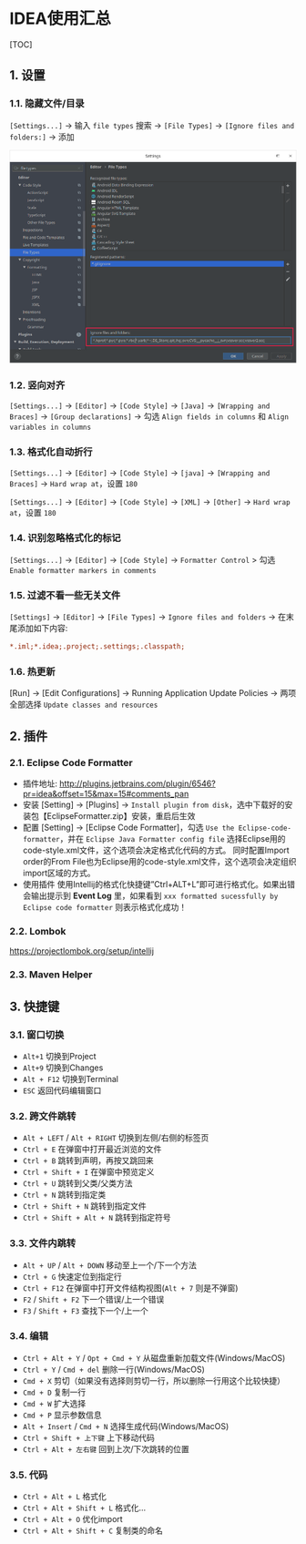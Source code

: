 # IDEA使用汇总

[TOC]

## 1. 设置

### 1.1. 隐藏文件/目录

`[Settings...]` -> 输入 `file types` 搜索 -> `[File Types]` -> `[Ignore files and folders:]` -> 添加

![隐藏文件](隐藏文件.png)

### 1.2. 竖向对齐

`[Settings...]` -> `[Editor]` -> `[Code Style]` -> `[Java]` -> `[Wrapping and Braces]` -> `[Group declarations]` -> 勾选 `Align fields in columns` 和 `Align variables in columns` 

### 1.3. 格式化自动折行

`[Settings...]` -> `[Editor]` -> `[Code Style]` -> `[java]` -> `[Wrapping and Braces]` -> `Hard wrap at`，设置 `180`

`[Settings...]` -> `[Editor]` -> `[Code Style]` -> `[XML]` -> `[Other]` -> `Hard wrap at`，设置 `180`

### 1.4. 识别忽略格式化的标记

`[Settings...]` -> `[Editor]` -> `[Code Style]` -> `Formatter Control` > 勾选 `Enable formatter markers in comments`


### 1.5. 过滤不看一些无关文件

`[Settings]` -> `[Editor]` -> `[File Types]` -> `Ignore files and folders` -> 在末尾添加如下内容:

```ini
*.iml;*.idea;.project;.settings;.classpath;
```

### 1.6. 热更新

[Run] -> [Edit Configurations] -> Running Application Update Policies -> 两项全部选择 `Update classes and resources`

## 2. 插件

### 2.1. Eclipse Code Formatter

- 插件地址:
  <http://plugins.jetbrains.com/plugin/6546?pr=idea&offset=15&max=15#comments_pan>
- 安装
  [Setting] -> [Plugins] -> `Install plugin from disk`，选中下载好的安装包【EclipseFormatter.zip】安装，重启后生效
- 配置
  [Setting] -> [Eclipse Code Formatter]，勾选 `Use the Eclipse-code-formatter`，并在 `Eclipse Java Formatter config file` 选择Eclipse用的code-style.xml文件，这个选项会决定格式化代码的方式。
  同时配置Import order的From File也为Eclipse用的code-style.xml文件，这个选项会决定组织import区域的方式。
- 使用插件
  使用Intellij的格式化快捷键”Ctrl+ALT+L”即可进行格式化。如果出错会输出提示到 **Event Log** 里，如果看到 `xxx formatted sucessfully by Eclipse code formatter` 则表示格式化成功！

### 2.2. Lombok

<https://projectlombok.org/setup/intellij>

### 2.3. Maven Helper

## 3. 快捷键

### 3.1. 窗口切换

- `Alt+1` 切换到Project
- `Alt+9` 切换到Changes
- `Alt + F12` 切换到Terminal
- `ESC` 返回代码编辑窗口

### 3.2. 跨文件跳转

- `Alt + LEFT` / `Alt + RIGHT` 切换到左侧/右侧的标签页
- `Ctrl + E` 在弹窗中打开最近浏览的文件
- `Ctrl + B` 跳转到声明，再按又跳回来
- `Ctrl + Shift + I` 在弹窗中预览定义
- `Ctrl + U` 跳转到父类/父类方法
- `Ctrl + N` 跳转到指定类
- `Ctrl + Shift + N` 跳转到指定文件
- `Ctrl + Shift + Alt + N` 跳转到指定符号

### 3.3. 文件内跳转

- `Alt + UP` / `Alt + DOWN` 移动至上一个/下一个方法
- `Ctrl + G` 快速定位到指定行
- `Ctrl + F12` 在弹窗中打开文件结构视图(`Alt + 7` 则是不弹窗)
- `F2` / `Shift + F2` 下一个错误/上一个错误
- `F3` / `Shift + F3` 查找下一个/上一个

### 3.4. 编辑

- `Ctrl + Alt + Y` / `Opt + Cmd + Y` 从磁盘重新加载文件(Windows/MacOS)
- `Ctrl + Y` / `Cmd + del` 删除一行(Windows/MacOS)
- `Cmd + X` 剪切（如果没有选择则剪切一行，所以删除一行用这个比较快捷）
- `Cmd + D` 复制一行
- `Cmd + W` 扩大选择
- `Cmd + P` 显示参数信息
- `Alt + Insert` / `Cmd + N` 选择生成代码(Windows/MacOS)
- `Ctrl + Shift + 上下键`   上下移动代码
- `Ctrl + Alt + 左右键` 回到上次/下次跳转的位置

### 3.5. 代码

- `Ctrl + Alt + L` 格式化
- `Ctrl + Alt + Shift + L` 格式化...
- `Ctrl + Alt + O` 优化import
- `Ctrl + Alt + Shift + C` 复制类的命名
